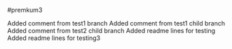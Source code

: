 #premkum3

Added comment from test1 branch
Added comment from test1 child branch
Added comment from test2 child branch
Added readme lines for testing 
Added readme lines for testing3 
